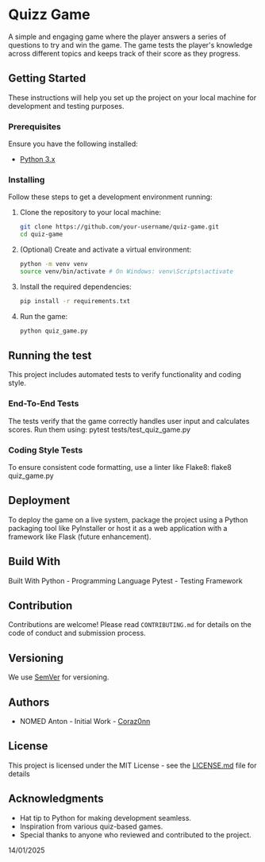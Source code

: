 # Quizz Game  
A simple and engaging game where the player answers a series of questions to try and win the game. The game tests the player's knowledge across different topics and keeps track of their score as they progress.  

## Getting Started  
These instructions will help you set up the project on your local machine for development and testing purposes.  

### Prerequisites  
Ensure you have the following installed:  
- [Python 3.x](https://www.python.org/downloads/)  

### Installing  
Follow these steps to get a development environment running:  

1. Clone the repository to your local machine:  
   ```bash
   git clone https://github.com/your-username/quiz-game.git
   cd quiz-game
2. (Optional) Create and activate a virtual environment:
   ```bash
   python -m venv venv
   source venv/bin/activate # On Windows: venv\Scripts\activate
3. Install the required dependencies:
   ```bash
   pip install -r requirements.txt
4. Run the game:
   ```bash
   python quiz_game.py

## Running the test
This project includes automated tests to verify functionality and coding style.

### End-To-End Tests
The tests verify that the game correctly handles user input and calculates scores. Run them using: pytest tests/test_quiz_game.py

### Coding Style Tests 
To ensure consistent code formatting, use a linter like Flake8: flake8 quiz_game.py

## Deployment 
To deploy the game on a live system, package the project using a Python packaging tool like PyInstaller or host it as a web application with a framework like Flask (future enhancement).

## Build With 
Built With
Python - Programming Language
Pytest - Testing Framework

## Contribution 
Contributions are welcome! Please read `CONTRIBUTING.md` for details on the code of conduct and submission process.

## Versioning 
We use [SemVer](https://semver.org/) for versioning. 

## Authors 
- NOMED Anton - Initial Work - [Coraz0nn](https://github.com/Coraz0nn)

## License 
This project is licensed under the MIT License - see the [LICENSE.md](https://github.com/Coraz0nn/Quizz_Game-NOMED_Anton-CDOF5/blob/main/LICENSE) file for details

## Acknowledgments
- Hat tip to Python for making development seamless.
- Inspiration from various quiz-based games.
- Special thanks to anyone who reviewed and contributed to the project.

14/01/2025